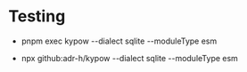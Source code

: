 # Testing
- pnpm exec kypow --dialect sqlite --moduleType esm

- npx github:adr-h/kypow --dialect sqlite --moduleType esm
<!-- PROJECT_ROOT="$(pwd)" npx tsx .kypow/entry.ts -->
<!-- npx kypow -->
<!-- PROJECT_ROOT="$(pwd)" npx tsx .kypow/entry.ts -->